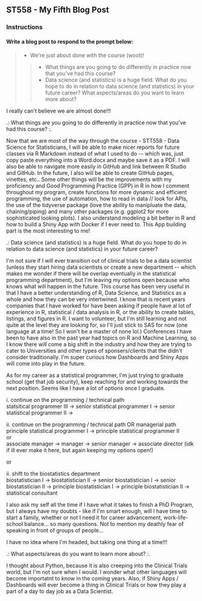 ## ST558 - My Fifth Blog Post  

<!--
Overview

This assignment is to create a blog post using your github blog.  See below for the blog post prompt. Assesses LO 1.3 and others.
Completion time

The estimated time to complete this assignment is 20-40 minutes.
-->
    
### Instructions  
#### Write a blog post to respond to the prompt below:

> - We're just about done with the course (woot)!  
>>  - What things are you going to do differently in practice now that you've had this course?   
>>  - Data science (and statistics) is a huge field. What do you hope to do in relation to data science (and statistics) in your future career? What aspects/areas do you want to learn more about?   

I really can't believe we are almost done!!!

.: What things are you going to do differently in practice now that you've had this course? :.

Now that we are most of the way through the course - STT558 - Data Science for Statisticians, I will be able to make nicer reports for future classes via R Markdown instead of what I used to do -- which was, just copy paste everything into a Word.docx and maybe save it as a PDF. I will also be able to navigate more easily in GitHub and link between R Studio and GitHub. In the future, I also will be able to create GitHub pages, vinettes, etc.. Some other things will be the improvements with my proficiency and Good Programming Practice (GPP) in R in how I comment throughout my program, create functions for more dynamic and efficient programming, the use of automation, how to read in data // look for APIs, the use of the tidyverse package (love the ability to manipluate the data, chaining/piping) and many other packages (e.g. ggplot2 for more sophisticated looking plots). I also understand modeling a bit better in R and how to build a Shiny App with Docker if I ever need to. This App building part is the most interesting to me!


.: Data science (and statistics) is a huge field. What do you hope to do in relation to data science (and statistics) in your future career? 

I'm not sure if I will ever transition out of clinical trials to be a data scientist (unless they start hiring data scientists or create a new department -- which makes me wonder if there will be overlap eventually in the statistical programming department), but I'm leaving my options open because who knows what will happen in the future. This course has been very useful in that I have a better understanding of R, Data Science, and Statistics as a whole and how they can be very intertwined. I know that is recent years companies that I have worked for have been asking if people have al lot of experience in R, statistical / data analysis in R, or the ability to create tables, listings, and figures in R. I want to volunteer, but I'm still learning and not quite at the level they are looking for, so I'll just stick to SAS for now (one language at a time! So I won't be a master of none lol.) Conferences I have been to have also  in the past year had topics on R and Machine Learning, so I know there will come a big shift in the industry and how they are trying to cater to Universities and other types of sponsers/clients that the didn't consider traditionally. I'm super curious how Dashboards and Shiny Apps will come into play in the future. 

As for my career as a statistical programmer, I'm just trying to graduate school (get that job security), keep reaching for and working towards the next position. Seems like I have a lot of options once I graduate. 

i. continue on the programming / technical path  
statsitical programmer III -> senior statistical programmer I -> senior statistical programmer II ->   

ii. continue on the programming / technical path OR managerial path  
principle statistical programmer I -> principle statistical programmer II   
or  
associate manager -> manager -> senior manager -> associate director (idk if ill ever make it here, but again keeping my options open!)  

or  
 
ii. shift to the biostatistics department    
biostatistician I -> biostatistician II -> senior biostatistician I -> senior biostatistician II -> principle biostatistician I -> principle biostatistician II -> statistical consultant  

I also ask my self all the time if I have what it takes to finish a PhD Program, but I always have my doubts - like if I'm smart enough, will I have time to start a family, whether or not I need it for career advancement, work-life-school balance... so many questions. Not to mention my deathly fear of speaking in front of groups of people...

I have no idea where I'm headed, but taking one thing at a time!!!


.: What aspects/areas do you want to learn more about? :.

I thought about Python, because it is also creeping into the Clinical Trials world, but I'm not sure when I would. I wonder what other languages will become importatnt to know in the coming years. Also, if Shiny Apps / Dashboards will ever become a thing in Clinical Trials or how they play a part of a day to day job as a Data Scientist.

<!--
Your blog post can be written in a conversational tone or more formally (however you want to represent yourself).  There is no word count or anything like that, just make sure you answer the prompts above to receive full credit.

Submit the URL for your (rendered) github blog post in the text box.  
-->
